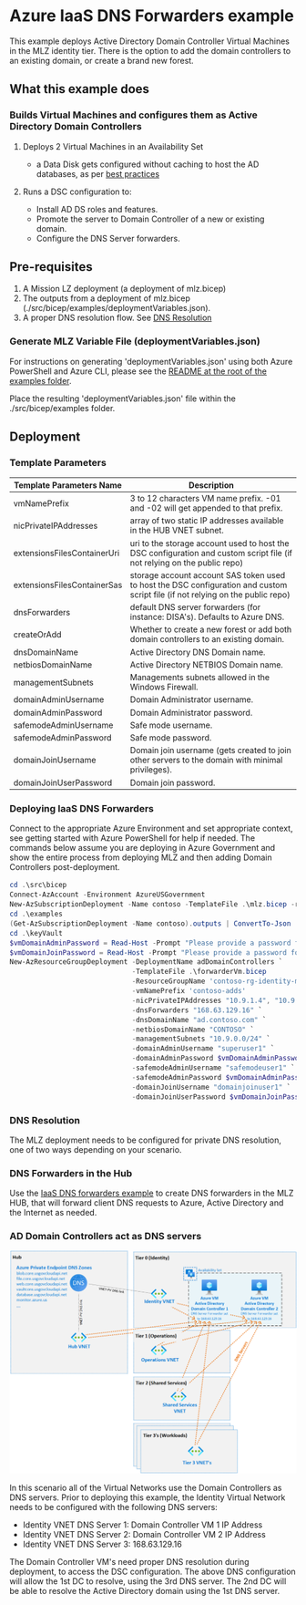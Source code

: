 # Azure IaaS DNS Forwarders example

This example deploys Active Directory Domain Controller Virtual Machines in the MLZ identity tier. There is the option to add the domain controllers to an existing domain, or create a brand new forest.

## What this example does

### Builds Virtual Machines and configures them as Active Directory Domain Controllers

1. Deploys 2 Virtual Machines in an Availability Set
    - a Data Disk gets configured without caching to host the AD databases, as per [best practices](https://learn.microsoft.com/en-us/azure/architecture/reference-architectures/identity/adds-extend-domain#vm-recommendations)

2. Runs a DSC configuration to:
    - Install AD DS roles and features.
    - Promote the server to Domain Controller of a new or existing domain.
    - Configure the DNS Server forwarders.

## Pre-requisites

1. A Mission LZ deployment (a deployment of mlz.bicep)
2. The outputs from a deployment of mlz.bicep (./src/bicep/examples/deploymentVariables.json).  
3. A proper DNS resolution flow. See [DNS Resolution](README.md#dns-resolution)

### Generate MLZ Variable File (deploymentVariables.json)

For instructions on generating 'deploymentVariables.json' using both Azure PowerShell and Azure CLI, please see the [README at the root of the examples folder](..\README.md).

Place the resulting 'deploymentVariables.json' file within the ./src/bicep/examples folder.

## Deployment

### Template Parameters

Template Parameters Name       | Description
---                            | ---
vmNamePrefix                   | 3 to 12 characters VM name prefix. -01 and -02 will get appended to that prefix.
nicPrivateIPAddresses          | array of two static IP addresses available in the HUB VNET subnet.
extensionsFilesContainerUri    | uri to the storage account used to host the DSC configuration and custom script file (if not relying on the public repo)           
extensionsFilesContainerSas    | storage account account SAS token used to host the DSC configuration and custom script file (if not relying on the public repo)  
dnsForwarders                  | default DNS server forwarders (for instance: DISA's). Defaults to Azure DNS.
createOrAdd                    | Whether to create a new forest or add both domain controllers to an existing domain.
dnsDomainName                  | Active Directory DNS Domain name.
netbiosDomainName              | Active Directory NETBIOS Domain name.
managementSubnets              | Managements subnets allowed in the Windows Firewall.
domainAdminUsername            | Domain Administrator username.
domainAdminPassword            | Domain Administrator password.
safemodeAdminUsername          | Safe mode username.
safemodeAdminPassword          | Safe mode password.
domainJoinUsername             | Domain join username (gets created to join other servers to the domain with minimal privileges).
domainJoinUserPassword         | Domain join password.

### Deploying IaaS DNS Forwarders

Connect to the appropriate Azure Environment and set appropriate context, see getting started with Azure PowerShell for help if needed.  The commands below assume you are deploying in Azure Government and show the entire process from deploying MLZ and then adding Domain Controllers post-deployment.

```PowerShell
cd .\src\bicep
Connect-AzAccount -Environment AzureUSGovernment
New-AzSubscriptionDeployment -Name contoso -TemplateFile .\mlz.bicep -resourcePrefix 'contoso' -Location 'USGovVirginia'
cd .\examples
(Get-AzSubscriptionDeployment -Name contoso).outputs | ConvertTo-Json | Out-File -FilePath .\deploymentVariables.json
cd .\keyVault
$vmDomainAdminPassword = Read-Host -Prompt "Please provide a password for the domain administrator account, with a length of at least 12 characters" -AsSecureString
$vmDomainJoinPassword = Read-Host -Prompt "Please provide a password for the domain join account, with a length of at least 12 characters" -AsSecureString
New-AzResourceGroupDeployment -DeploymentName adDomainControllers `
                              -TemplateFile .\forwarderVm.bicep
                              -ResourceGroupName 'contoso-rg-identity-mlz'
                              -vmNamePrefix 'contoso-adds'
                              -nicPrivateIPAddresses "10.9.1.4", "10.9.1.5" `
                              -dnsForwarders "168.63.129.16" `
                              -dnsDomainName "ad.contoso.com" `
                              -netbiosDomainName "CONTOSO" `
                              -managementSubnets "10.9.0.0/24" `
                              -domainAdminUsername "superuser1" `
                              -domainAdminPassword $vmDomainAdminPassword`
                              -safemodeAdminUsername "safemodeuser1" `
                              -safemodeAdminPassword $vmDomainAdminPassword `
                              -domainJoinUsername "domainjoinuser1" `
                              -domainJoinUserPassword $vmDomainJoinPassword            
```

### DNS Resolution

The MLZ deployment needs to be configured for private DNS resolution, one of two ways depending on your scenario.

### DNS Forwarders in the Hub

Use the [IaaS DNS forwarders example](..\iaas-dns-forwarders) to create DNS forwarders in the MLZ HUB, that will forward client DNS requests to Azure, Active Directory and the Internet as needed.

### AD Domain Controllers act as DNS servers

![AD DNS Resolution diagram](diagram.png)

In this scenario all of the Virtual Networks use the Domain Controllers as DNS servers. Prior to deploying this example, the Identity Virtual Network needs to be configured with the following DNS servers:

- Identity VNET DNS Server 1: Domain Controller VM 1 IP Address
- Identity VNET DNS Server 2: Domain Controller VM 2 IP Address
- Identity VNET DNS Server 3: 168.63.129.16

The Domain Controller VM's need proper DNS resolution during deployment, to access the DSC configuration. The above DNS configuration will allow the 1st DC to resolve, using the 3rd DNS server. The 2nd DC will be able to resolve the Active Directory domain using the 1st DNS server.
